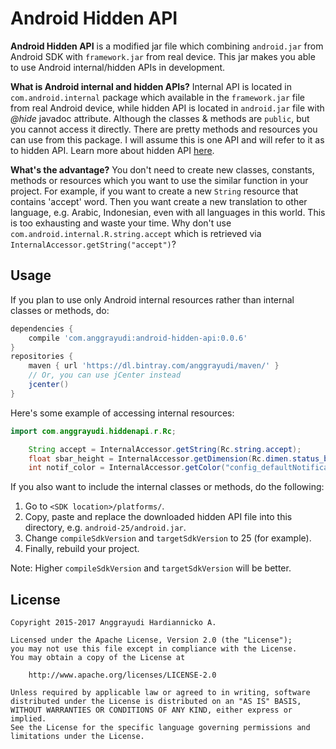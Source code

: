 # Android Hidden API
**Android Hidden API** is a modified jar file which combining `android.jar` from Android SDK with `framework.jar` from real device. This jar makes you able to use Android internal/hidden APIs in development.

**What is Android internal and hidden APIs?**
Internal API is located in `com.android.internal` package which available in the `framework.jar` file from real Android device, while hidden API is located in `android.jar` file with *@hide* javadoc attribute. Although the classes & methods are `public`, but you cannot access it directly. There are pretty methods and resources you can use from this package. I will assume this is one API and will refer to it as to hidden API. Learn more about hidden API [here][1].

**What's the advantage?**
You don't need to create new classes, constants, methods or resources which you want to use the similar function in your project. For example, if you want to create a new `String` resource that contains 'accept' word. Then you want create a new translation to other language, e.g. Arabic, Indonesian, even with all languages in this world. This is too exhausting and waste your time. Why don't use `com.android.internal.R.string.accept` which is retrieved via `InternalAccessor.getString("accept")`?

## Usage
If you plan to use only Android internal resources rather than internal classes or methods,
do:

````gradle
dependencies {
    compile 'com.anggrayudi:android-hidden-api:0.0.6'
}
repositories {
    maven { url 'https://dl.bintray.com/anggrayudi/maven/' }
    // Or, you can use jCenter instead
    jcenter()
}
````

Here's some example of accessing internal resources:
    
```java
import com.anggrayudi.hiddenapi.r.Rc;

    String accept = InternalAccessor.getString(Rc.string.accept);
    float sbar_height = InternalAccessor.getDimension(Rc.dimen.status_bar_height);
    int notif_color = InternalAccessor.getColor("config_defaultNotificationColor");
```

If you also want to include the internal classes or methods, do the following:

1. Go to `<SDK location>/platforms/`.
2. Copy, paste and replace the downloaded hidden API file into this directory, e.g. `android-25/android.jar`.
3. Change `compileSdkVersion` and `targetSdkVersion` to 25 (for example).
4. Finally, rebuild your project.

Note: Higher `compileSdkVersion` and `targetSdkVersion` will be better.

## License

    Copyright 2015-2017 Anggrayudi Hardiannicko A.
    
    Licensed under the Apache License, Version 2.0 (the "License");
    you may not use this file except in compliance with the License.
    You may obtain a copy of the License at
    
        http://www.apache.org/licenses/LICENSE-2.0
    
    Unless required by applicable law or agreed to in writing, software
    distributed under the License is distributed on an "AS IS" BASIS,
    WITHOUT WARRANTIES OR CONDITIONS OF ANY KIND, either express or implied.
    See the License for the specific language governing permissions and
    limitations under the License.


  [1]: https://devmaze.wordpress.com/2011/01/18/using-com-android-internal-part-1-introduction
  [2]: https://github.com/anggrayudi/android-hidden-api/issues/9

